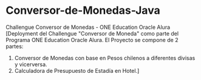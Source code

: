 # Conversor-de-Monedas-Java
Challengue Conversor de Monedas - ONE Education Oracle Alura
[Deployment del Challengue "Conversor de Moneda" como parte del Programa ONE Education Oracle Alura.
El Proyecto se compone de 2 partes:
1. Conversor de Monedas con base en Pesos chilenos a diferentes divisas y vicerversa.
2. Calculadora de Presupuesto de Estadía en Hotel.]
